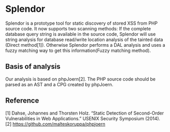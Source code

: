 # Splendor

Splendor is a prototype tool for static discovery of stored XSS from PHP source code.
It now supports two scanning methods: If the complete database query string is available in the source code, Splendor will use string analysis for database read/write location analysis of the tainted data (Direct method[1]). Otherwise Splendor performs a DAL analysis and uses a fuzzy matching way to get this information(Fuzzy matching method).

## Basis of analysis
Our analysis is based on phpJoern[2]. The PHP source code should be parsed as an AST and a CPG created by phpJoern.


## Reference

[1] Dahse, Johannes and Thorsten Holz. “Static Detection of Second-Order Vulnerabilities in Web Applications.” USENIX Security Symposium (2014).<br>
[2] https://github.com/malteskoruppa/phpjoern
